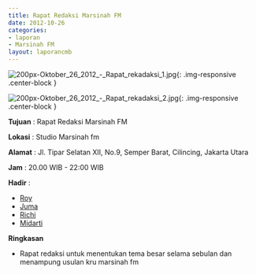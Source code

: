 ```yaml
---
title: Rapat Redaksi Marsinah FM
date: 2012-10-26
categories:
- laporan
- Marsinah FM
layout: laporancmb
---
```



![200px-Oktober_26_2012_-_Rapat_rekadaksi_1.jpg](/uploads/200px-Oktober_26_2012_-_Rapat_rekadaksi_1.jpg){: .img-responsive .center-block }

![200px-Oktober_26_2012_-_Rapat_rekadaksi_2.jpg](/uploads/200px-Oktober_26_2012_-_Rapat_rekadaksi_2.jpg){: .img-responsive .center-block }


**Tujuan** : Rapat Redaksi Marsinah FM 

**Lokasi** : Studio Marsinah fm 

**Alamat** : Jl. Tipar Selatan XII, No.9, Semper Barat, Cilincing, Jakarta Utara 

**Jam** : 20.00 WIB - 22:00 WIB 

**Hadir** :
* [Roy](http://wiki.ciptamedia.org/wiki/Roy)
* [Juma](http://wiki.ciptamedia.org/wiki/Juma)
* [Richi](http://wiki.ciptamedia.org/wiki/Richi)
* [Midarti](http://wiki.ciptamedia.org/wiki/Midarti)

**Ringkasan**  
* Rapat redaksi untuk menentukan tema besar selama sebulan dan menampung usulan kru marsinah fm
